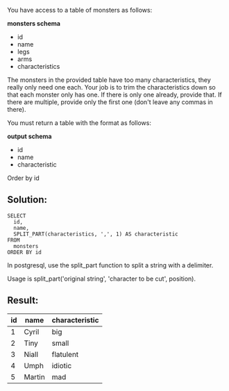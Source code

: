 You have access to a table of monsters as follows:

**monsters schema**

-   id
-   name
-   legs
-   arms
-   characteristics

The monsters in the provided table have too many characteristics, they really only need one each. Your job is to trim the characteristics down so that each monster only has one. If there is only one already, provide that. If there are multiple, provide only the first one (don't leave any commas in there).

You must return a table with the format as follows:

**output schema**

-   id
-   name
-   characteristic

Order by id

## Solution:

```
SELECT 
  id, 
  name, 
  SPLIT_PART(characteristics, ',', 1) AS characteristic
FROM 
  monsters 
ORDER BY id
```

In postgresql, use the split\_part function to split a string with a delimiter. 

Usage is split\_part('original string', 'character to be cut', position).

## Result:

| id | name | characteristic |
| --- | --- | --- |
| 1 | Cyril | big |
| 2 | Tiny | small |
| 3 | Niall | flatulent |
| 4 | Umph | idiotic |
| 5 | Martin | mad |